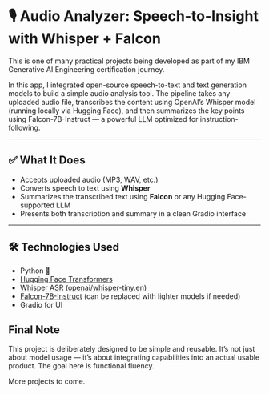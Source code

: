 # 🎙️ Audio Analyzer: Speech-to-Insight with Whisper + Falcon

This is one of many practical projects being developed as part of my IBM Generative AI Engineering certification journey.

In this app, I integrated open-source speech-to-text and text generation models to build a simple audio analysis tool. The pipeline takes any uploaded audio file, transcribes the content using OpenAI’s Whisper model (running locally via Hugging Face), and then summarizes the key points using Falcon-7B-Instruct — a powerful LLM optimized for instruction-following.

---

## ✅ What It Does

- Accepts uploaded audio (MP3, WAV, etc.)
- Converts speech to text using **Whisper**
- Summarizes the transcribed text using **Falcon** or any Hugging Face-supported LLM
- Presents both transcription and summary in a clean Gradio interface

---

## 🛠️ Technologies Used

- Python 🐍
- [Hugging Face Transformers](https://huggingface.co/docs/transformers/index)
- [Whisper ASR (openai/whisper-tiny.en)](https://huggingface.co/openai/whisper-tiny.en)
- [Falcon-7B-Instruct](https://huggingface.co/tiiuae/falcon-7b-instruct) (can be replaced with lighter models if needed)
- Gradio for UI


## Final Note
This project is deliberately designed to be simple and reusable. It’s not just about model usage — it’s about integrating capabilities into an actual usable product. The goal here is functional fluency.

More projects to come.
